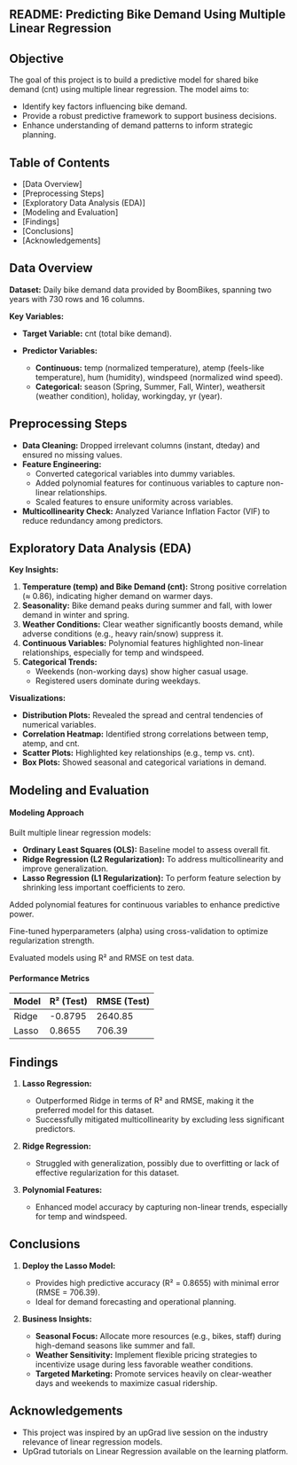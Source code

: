 
## README: Predicting Bike Demand Using Multiple Linear Regression

## Objective

The goal of this project is to build a predictive model for shared bike demand (cnt) using multiple linear regression. The model aims to:

- Identify key factors influencing bike demand.
- Provide a robust predictive framework to support business decisions.
- Enhance understanding of demand patterns to inform strategic planning.

## Table of Contents
* [Data Overview]
* [Preprocessing Steps]
* [Exploratory Data Analysis (EDA)]
* [Modeling and Evaluation]
* [Findings]
* [Conclusions]
* [Acknowledgements]

## Data Overview

**Dataset:** Daily bike demand data provided by BoomBikes, spanning two years with 730 rows and 16 columns.

**Key Variables:**

- **Target Variable:** cnt (total bike demand).

- **Predictor Variables:**
  - **Continuous:** temp (normalized temperature), atemp (feels-like temperature), hum (humidity), windspeed (normalized wind speed).
  - **Categorical:** season (Spring, Summer, Fall, Winter), weathersit (weather condition), holiday, workingday, yr (year).

## Preprocessing Steps

- **Data Cleaning:** Dropped irrelevant columns (instant, dteday) and ensured no missing values.
- **Feature Engineering:**
  - Converted categorical variables into dummy variables.
  - Added polynomial features for continuous variables to capture non-linear relationships.
  - Scaled features to ensure uniformity across variables.
- **Multicollinearity Check:** Analyzed Variance Inflation Factor (VIF) to reduce redundancy among predictors.

## Exploratory Data Analysis (EDA)

**Key Insights:**

1. **Temperature (temp) and Bike Demand (cnt):** Strong positive correlation (≈ 0.86), indicating higher demand on warmer days.
2. **Seasonality:** Bike demand peaks during summer and fall, with lower demand in winter and spring.
3. **Weather Conditions:** Clear weather significantly boosts demand, while adverse conditions (e.g., heavy rain/snow) suppress it.
4. **Continuous Variables:** Polynomial features highlighted non-linear relationships, especially for temp and windspeed.
5. **Categorical Trends:**
   - Weekends (non-working days) show higher casual usage.
   - Registered users dominate during weekdays.

**Visualizations:**
- **Distribution Plots:** Revealed the spread and central tendencies of numerical variables.
- **Correlation Heatmap:** Identified strong correlations between temp, atemp, and cnt.
- **Scatter Plots:** Highlighted key relationships (e.g., temp vs. cnt).
- **Box Plots:** Showed seasonal and categorical variations in demand.

## Modeling and Evaluation

#### Modeling Approach

Built multiple linear regression models:

- **Ordinary Least Squares (OLS):** Baseline model to assess overall fit.
- **Ridge Regression (L2 Regularization):** To address multicollinearity and improve generalization.
- **Lasso Regression (L1 Regularization):** To perform feature selection by shrinking less important coefficients to zero.

Added polynomial features for continuous variables to enhance predictive power.

Fine-tuned hyperparameters (alpha) using cross-validation to optimize regularization strength.

Evaluated models using R² and RMSE on test data.

#### Performance Metrics

| Model   | R² (Test)   | RMSE (Test) |
|---------|-------------|-------------|
| Ridge   | -0.8795     | 2640.85     |
| Lasso   | 0.8655      | 706.39      |

## Findings

1. **Lasso Regression:**
   - Outperformed Ridge in terms of R² and RMSE, making it the preferred model for this dataset.
   - Successfully mitigated multicollinearity by excluding less significant predictors.

2. **Ridge Regression:**
   - Struggled with generalization, possibly due to overfitting or lack of effective regularization for this dataset.

3. **Polynomial Features:**
   - Enhanced model accuracy by capturing non-linear trends, especially for temp and windspeed.

## Conclusions

1. **Deploy the Lasso Model:**
   - Provides high predictive accuracy (R² = 0.8655) with minimal error (RMSE = 706.39).
   - Ideal for demand forecasting and operational planning.

2. **Business Insights:**
   - **Seasonal Focus:** Allocate more resources (e.g., bikes, staff) during high-demand seasons like summer and fall.
   - **Weather Sensitivity:** Implement flexible pricing strategies to incentivize usage during less favorable weather conditions.
   - **Targeted Marketing:** Promote services heavily on clear-weather days and weekends to maximize casual ridership.

## Acknowledgements
- This project was inspired by an upGrad live session on the industry relevance of linear regression models.
- UpGrad tutorials on Linear Regression available on the learning platform.

